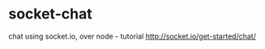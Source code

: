 socket-chat
===========

chat using socket.io, over node - tutorial http://socket.io/get-started/chat/

